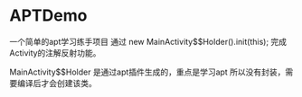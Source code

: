 # APTDemo
一个简单的apt学习练手项目
通过
new MainActivity$$Holder().init(this);
完成Activity的注解反射功能。

MainActivity$$Holder 是通过apt插件生成的，重点是学习apt  所以没有封装，需要编译后才会创建该类。
